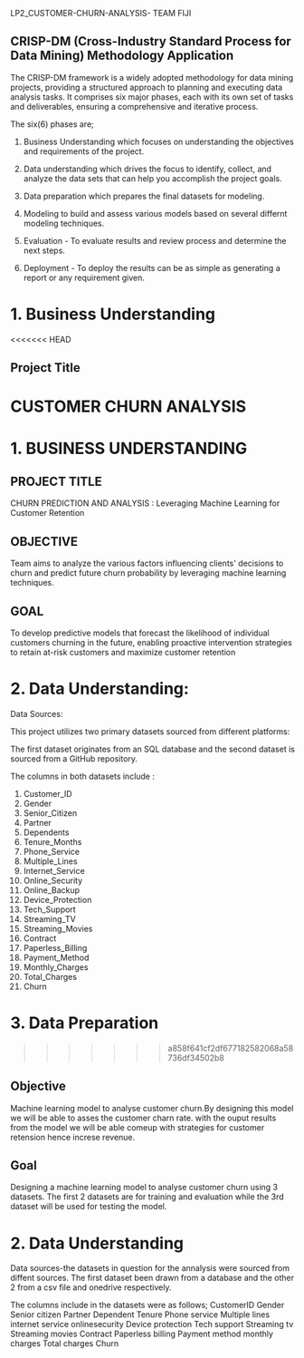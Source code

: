 LP2_CUSTOMER-CHURN-ANALYSIS- TEAM FIJI
## CRISP-DM (Cross-Industry Standard Process for Data Mining) Methodology Application 
The CRISP-DM framework is a widely adopted methodology for data mining projects, providing a structured approach to planning and executing data analysis tasks. It comprises six major phases, each with its own set of tasks and deliverables, ensuring a comprehensive and iterative process.

The six(6) phases are;
 1. Business Understanding which focuses on understanding the objectives and requirements of the project.

 2. Data understanding  which drives the focus to identify, collect, and analyze the data sets that can help you accomplish the project goals.

 3. Data preparation which prepares the final datasets for modeling.

 4. Modeling to build and assess various models based on several differnt modeling techniques.

 5. Evaluation - To evaluate results and review process and determine the next steps.

 6. Deployment - To deploy the results can be as simple as generating a report or any requirement given.
 
 
 # 1. Business Understanding

<<<<<<< HEAD
## Project Title
CUSTOMER CHURN ANALYSIS
=======
# 1. BUSINESS UNDERSTANDING

## PROJECT TITLE

CHURN PREDICTION AND ANALYSIS : Leveraging Machine Learning for Customer Retention

## OBJECTIVE

Team aims to analyze the various factors influencing clients' decisions to churn and predict future churn probability by leveraging machine learning techniques.

## GOAL
To develop predictive models that forecast the likelihood of individual customers churning in the future, enabling proactive intervention strategies to retain at-risk customers and maximize customer retention

# 2. Data Understanding:

Data Sources:

This project utilizes two primary datasets sourced from different platforms:

The first dataset originates from an SQL database and the second dataset is sourced from a GitHub repository.

The columns in both datasets include :

1. Customer_ID
2. Gender
3. Senior_Citizen
4. Partner
5. Dependents
6. Tenure_Months
7. Phone_Service
8. Multiple_Lines
9. Internet_Service
10. Online_Security
11. Online_Backup
12. Device_Protection
13. Tech_Support
14. Streaming_TV
15. Streaming_Movies
16. Contract
17. Paperless_Billing
18. Payment_Method
19. Monthly_Charges
20. Total_Charges
21. Churn


# 3. Data Preparation
>>>>>>> a858f641cf2df677182582068a58736df34502b8

## Objective
Machine learning  model to analyse customer churn.By designing this model we will be able to asses the customer charn rate. with the ouput results  from the model we will be able comeup with strategies for customer retension hence increse revenue.


## Goal
Designing  a machine learning model to analyse customer churn using 3 datasets. The first 2 datasets are for training and evaluation while the 3rd  dataset  will be used for testing the model.


# 2. Data Understanding
Data sources-the datasets in question for the annalysis were sourced  from diffent sources. The first dataset been drawn from a database and the other 2 from a csv file and onedrive respectively.

The columns include in the datasets were as follows;
CustomerID
Gender
Senior citizen
Partner
Dependent
Tenure
Phone service
Multiple lines
internet service 
onlinesecurity
Device protection
Tech support
Streaming tv
Streaming movies 
Contract
Paperless billing
Payment method
monthly charges
Total charges
Churn

